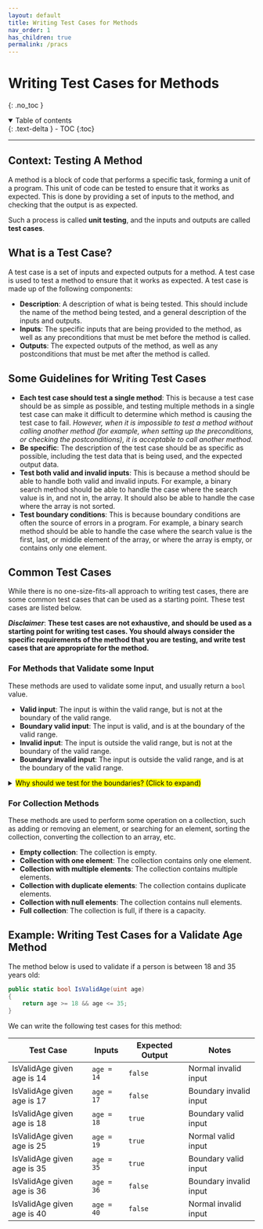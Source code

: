 ```yaml
---
layout: default
title: Writing Test Cases for Methods
nav_order: 1
has_children: true
permalink: /pracs
---
```


# Writing Test Cases for Methods
{: .no_toc }

<details open markdown="block">
  <summary>
    Table of contents
  </summary>
  {: .text-delta }
- TOC
{:toc}
</details>

---

## Context: Testing A Method

A method is a block of code that performs a specific task, forming a unit of a program. This unit of code can be tested to ensure that it works as expected. This is done by providing a set of inputs to the method, and checking that the output is as expected.

Such a process is called **unit testing**, and the inputs and outputs are called **test cases**.

## What is a Test Case?

A test case is a set of inputs and expected outputs for a method. A test case is used to test a method to ensure that it works as expected. A test case is made up of the following components:

- **Description**: A description of what is being tested. This should include the name of the method being tested, and a general description of the inputs and outputs.
- **Inputs**: The specific inputs that are being provided to the method, as well as any preconditions that must be met before the method is called.
- **Outputs**: The expected outputs of the method, as well as any postconditions that must be met after the method is called.

## Some Guidelines for Writing Test Cases

- **Each test case should test a single method**: This is because a test case should be as simple as possible, and testing multiple methods in a single test case can make it difficult to determine which method is causing the test case to fail. *However, when it is impossible to test a method without calling another method (for example, when setting up the preconditions, or checking the postconditions), it is acceptable to call another method.*
- **Be specific**: The description of the test case should be as specific as possible, including the test data that is being used, and the expected output data.
- **Test both valid and invalid inputs**: This is because a method should be able to handle both valid and invalid inputs. For example, a binary search method should be able to handle the case where the search value is in, and not in, the array. It should also be able to handle the case where the array is not sorted.
- **Test boundary conditions**: This is because boundary conditions are often the source of errors in a program. For example, a binary search method should be able to handle the case where the search value is the first, last, or middle element of the array, or where the array is empty, or contains only one element.

## Common Test Cases

While there is no one-size-fits-all approach to writing test cases, there are some common test cases that can be used as a starting point. These test cases are listed below.

**_Disclaimer_**: **These test cases are not exhaustive, and should be used as a starting point for writing test cases. You should always consider the specific requirements of the method that you are testing, and write test cases that are appropriate for the method.**

### For Methods that Validate some Input

These methods are used to validate some input, and usually return a `bool` value.

- **Valid input**: The input is within the valid range, but is not at the boundary of the valid range.
- **Boundary valid input**: The input is valid, and is at the boundary of the valid range.
- **Invalid input**: The input is outside the valid range, but is not at the boundary of the valid range.
- **Boundary invalid input**: The input is outside the valid range, and is at the boundary of the valid range.

<details closed markdown="block">
<summary>
  <mark>
    Why should we test for the boundaries? (Click to expand)
  </mark>
</summary>

**Boundary valid input tests**

Consider the following method that validates if a number is between 18 and 35:


```csharp
public static bool IsValidAge(int age)
{
    return age >= 18 && age <= 35;
}
```

In this case, if the programmer forgets to include the `=` sign, the method will not work as expected. 

For example, if the programmer writes `return age > 18 && age < 35;`, the method will return `false` when the input is `18` or `35`, which is not what we want.

**Boundary invalid input tests**

The following method does the same thing, but written slightly differently:

```csharp
public static bool IsValidAge(int age)
{
    return age > 17 && age < 36;
}
```

In this case, if the programmer mistakenly writes `return age >= 17 && age <= 36;`, the method will return `true` when the input is `17` or `36`, which is again not what we want.

</details>

### For Collection Methods

These methods are used to perform some operation on a collection, such as adding or removing an element, or searching for an element, sorting the collection, converting the collection to an array, etc.

- **Empty collection**: The collection is empty.
- **Collection with one element**: The collection contains only one element.
- **Collection with multiple elements**: The collection contains multiple elements.
- **Collection with duplicate elements**: The collection contains duplicate elements.
- **Collection with null elements**: The collection contains null elements.
- **Full collection**: The collection is full, if there is a capacity.

## Example: Writing Test Cases for a Validate Age Method

The method below is used to validate if a person is between 18 and 35 years old:

```csharp
public static bool IsValidAge(uint age)
{
    return age >= 18 && age <= 35;
}
```

We can write the following test cases for this method:

| Test Case | Inputs | Expected Output | Notes |
| --------- | ------ | --------------- | ----- |
| IsValidAge given age is 14 | `age = 14` | `false` | Normal invalid input |
| IsValidAge given age is 17 | `age = 17` | `false` | Boundary invalid input |
| IsValidAge given age is 18 | `age = 18` | `true` | Boundary valid input |
| IsValidAge given age is 25 | `age = 19` | `true` | Normal valid input |
| IsValidAge given age is 35 | `age = 35` | `true` | Boundary valid input |
| IsValidAge given age is 36 | `age = 36` | `false` | Boundary invalid input |
| IsValidAge given age is 40 | `age = 40` | `false` | Normal invalid input |